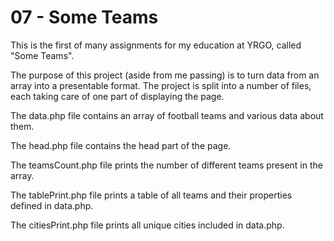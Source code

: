 # 07 - Some Teams

This is the first of many assignments for my education at YRGO, called "Some Teams".

The purpose of this project (aside from me passing) is to turn data from an array into a presentable format. The project is split into a number of files, each taking care of one part of displaying the page.

The data.php file contains an array of football teams and various data about them.

The head.php file contains the head part of the page.

The teamsCount.php file prints the number of different teams present in the array.

The tablePrint.php file prints a table of all teams and their properties defined in data.php.

The citiesPrint.php file prints all unique cities included in data.php.
